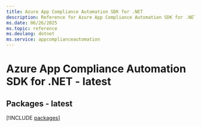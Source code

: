 ```yaml
---
title: Azure App Compliance Automation SDK for .NET
description: Reference for Azure App Compliance Automation SDK for .NET
ms.date: 06/26/2025
ms.topic: reference
ms.devlang: dotnet
ms.service: appcomplianceautomation
---
```

# Azure App Compliance Automation SDK for .NET - latest
## Packages - latest
[!INCLUDE [packages](app-compliance-automation-index.md)]